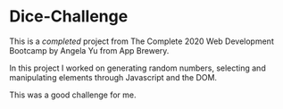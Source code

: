 # Dice-Challenge

This is a *completed* project from The Complete 2020 Web Development Bootcamp by Angela Yu from App Brewery. 

In this project I worked on generating random numbers, selecting and manipulating elements through Javascript and the DOM. 

This was a good challenge for me.
